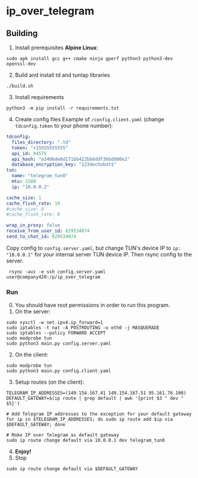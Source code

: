 # ip_over_telegram

## Building
1. Install prerequisites
  **Alpine Linux**:
  ```shell
  sudo apk install gcc g++ cmake ninja gperf python3 python3-dev openssl-dev
  ```

2. Build and install td and tuntap libraries
  ```shell
  ./build.sh
  ```

3. Install requirements
  ```shell
  python3 -m pip install -r requirements.txt
  ```

4. Create config files
  Example of `/config.client.yaml` (change `tdconfig.token` to your phone number):
  ```yaml
  tdconfig:
    files_directory: ".td"
    token: "+15555555555"
    api_id: 94575
    api_hash: "a3406de8d171bb422bb6ddf3bbd800e2"
    database_encryption_key: "1234echobot$"
  tun:
    name: "telegram_tun0"
    mtu: 1500
    ip: "10.0.0.2"

  cache_size: 1
  cache_flush_rate: 10
  #cache_size: 0
  #cache_flush_rate: 0

  wrap_in_proxy: false
  receive_from_user_id: 829534074
  send_to_chat_id: 829534074
  ```

  Copy config to `config.server.yaml`, but change TUN's device IP to `ip: "10.0.0.1"` for your internal server TUN device IP. Then rsync config to the server.
  ```shell
   rsync -avz -e ssh config.server.yaml user@company420:/p/ip_over_telegram
  ```

### Run

0. You should have root permissions in order to run this program.
1. On the server:
  ```shell
  sudo sysctl -w net.ipv4.ip_forward=1
  sudo iptables -t nat -A POSTROUTING -o eth0 -j MASQUERADE
  sudo iptables --policy FORWARD ACCEPT
  sudo modprobe tun
  sudo python3 main.py config.server.yaml
  ```
2. On the client:
  ```shell
  sudo modprobe tun
  sudo python3 main.py config.client.yaml
  ```
3. Setup routes (on the client):
  ```shell
  TELEGRAM_IP_ADDRESSES=(149.154.167.41 149.154.167.51 95.161.76.100)
  DEFAULT_GATEWAY=$(ip route | grep default | awk '{print $3 " dev " $5}')

  # Add Telegram IP addresses to the exception for your default gateway
  for ip in $TELEGRAM_IP_ADDRESSES; do sudo ip route add $ip via $DEFAULT_GATEWAY; done
  
  # Make IP over Telegram as default gateway
  sudo ip route change default via 10.0.0.1 dev telegram_tun0
  ```
4. **Enjoy!**
5. Stop
  ```shell
  sudo ip route change default via $DEFAULT_GATEWAY
  ```
